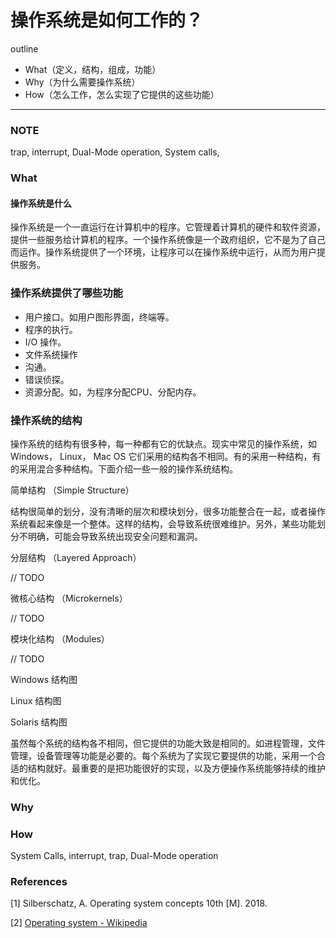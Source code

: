 # 操作系统是如何工作的？

outline

- What（定义，结构，组成，功能）
- Why（为什么需要操作系统）
- How（怎么工作，怎么实现了它提供的这些功能）



---



### NOTE

trap, interrupt, Dual-Mode operation, System calls, 

### What

#### 操作系统是什么

操作系统是一个一直运行在计算机中的程序。它管理着计算机的硬件和软件资源，提供一些服务给计算机的程序。一个操作系统像是一个政府组织，它不是为了自己而运作。操作系统提供了一个环境，让程序可以在操作系统中运行，从而为用户提供服务。

### 操作系统提供了哪些功能

- 用户接口。如用户图形界面，终端等。
- 程序的执行。
- I/O 操作。
- 文件系统操作
- 沟通。
- 错误侦探。
- 资源分配。如，为程序分配CPU、分配内存。

### 操作系统的结构

操作系统的结构有很多种，每一种都有它的优缺点。现实中常见的操作系统，如 Windows， Linux， Mac OS 它们采用的结构各不相同。有的采用一种结构，有的采用混合多种结构。下面介绍一些一般的操作系统结构。

简单结构 （Simple Structure）

结构很简单的划分，没有清晰的层次和模块划分，很多功能整合在一起，或者操作系统看起来像是一个整体。这样的结构，会导致系统很难维护。另外，某些功能划分不明确，可能会导致系统出现安全问题和漏洞。

分层结构 （Layered Approach）

// TODO

微核心结构 （Microkernels）

// TODO

模块化结构 （Modules）

// TODO

Windows 结构图

Linux 结构图

Solaris 结构图

虽然每个系统的结构各不相同，但它提供的功能大致是相同的。如进程管理，文件管理，设备管理等功能是必要的。每个系统为了实现它要提供的功能，采用一个合适的结构就好。最重要的是把功能很好的实现，以及方便操作系统能够持续的维护和优化。

### Why

### How

System Calls, interrupt, trap, Dual-Mode operation



### References

[1] Silberschatz, A. Operating system concepts 10th [M]. 2018.

[2] [Operating system - Wikipedia](https://en.wikipedia.org/wiki/Operating_system)
